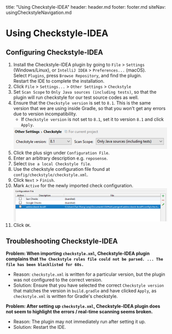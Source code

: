 <frontmatter>
  title: "Using Checkstyle-IDEA"
  header: header.md
  footer: footer.md
  siteNav: usingCheckstyleNavigation.md
</frontmatter>

# Using Checkstyle-IDEA

## Configuring Checkstyle-IDEA

1. Install the Checkstyle-IDEA plugin by going to `File` > `Settings` (Windows/Linux), or `IntelliJ IDEA` > `Preferences...` (macOS). <br>
Select `Plugins`, press `Browse Repository`, and find the plugin. <br>
Restart the IDE to complete the installation.
2. Click `File` > `Settings...` > `Other Settings` > `Checkstyle`
3. Set `Scan Scope`  to `Only Java sources (including tests)`, so that the plugin will run checkstyle for our test source codes as well.
4. Ensure that the `Checkstyle version` is set to `8.1`. This is the same version that we are using inside Gradle, so that you won't get any errors due to version incompatibility. <br>
   * If `Checkstyle version` is not set to `8.1`, set it to version `8.1` and click `Apply`. <br>
    <img src="images/checkstyle-idea-scan-scope.png" width="500"/>
5. Click the plus sign under `Configuration File`.
6. Enter an arbitrary description e.g. `reposense`.
7. Select `Use a local Checkstyle file`.
8. Use the checkstyle configuration file found at `config/checkstyle/checkstyle.xml`.
9. Click `Next` > `Finish`.
10. Mark `Active` for the newly imported check configuration. <br>
    <img src="images/checkstyle-idea-configuration.png" width="700"/>
11. Click `OK`.

## Troubleshooting Checkstyle-IDEA

**Problem: When importing `checkstyle.xml`, Checkstyle-IDEA plugin complains that `The Checkstyle rules file could not be parsed. ... The file has been blacklisted for 60s.`**

* Reason: `checkstyle.xml` is written for a particular version, but the plugin was not configured to the correct version.
* Solution: Ensure that you have selected the correct `Checkstyle version` that matches the version in `build.gradle` and have clicked `Apply`, as `checkstyle.xml` is written for Gradle's checkstyle.

**Problem: After setting up `checkstyle.xml`, Checkstyle-IDEA plugin does not seem to highlight the errors / real-time scanning seems broken.**

* Reason: The plugin may not immediately run after setting it up.
* Solution: Restart the IDE.
